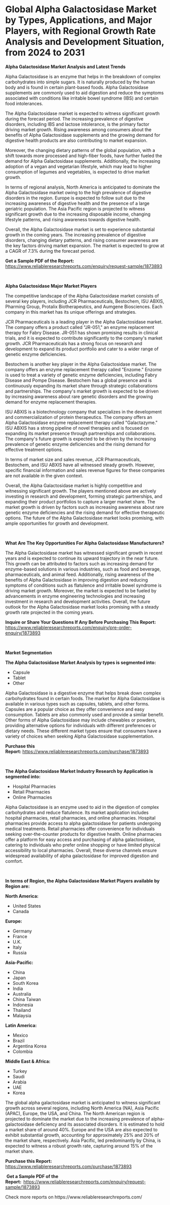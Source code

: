 <p><h1>Global Alpha Galactosidase Market by Types, Applications, and Major Players, with Regional Growth Rate Analysis and Development Situation, from 2024 to 2031</h1></p><p><strong>Alpha Galactosidase Market Analysis and Latest Trends</strong></p>
<p><p>Alpha Galactosidase is an enzyme that helps in the breakdown of complex carbohydrates into simple sugars. It is naturally produced by the human body and is found in certain plant-based foods. Alpha Galactosidase supplements are commonly used to aid digestion and reduce the symptoms associated with conditions like irritable bowel syndrome (IBS) and certain food intolerances.</p><p>The Alpha Galactosidase market is expected to witness significant growth during the forecast period. The increasing prevalence of digestive disorders, including IBS and lactose intolerance, is the primary factor driving market growth. Rising awareness among consumers about the benefits of Alpha Galactosidase supplements and the growing demand for digestive health products are also contributing to market expansion.</p><p>Moreover, the changing dietary patterns of the global population, with a shift towards more processed and high-fiber foods, have further fueled the demand for Alpha Galactosidase supplements. Additionally, the increasing adoption of a vegan and vegetarian lifestyle, which may lead to higher consumption of legumes and vegetables, is expected to drive market growth.</p><p>In terms of regional analysis, North America is anticipated to dominate the Alpha Galactosidase market owing to the high prevalence of digestive disorders in the region. Europe is expected to follow suit due to the increasing awareness of digestive health and the presence of a large geriatric population. The Asia Pacific region is projected to witness significant growth due to the increasing disposable income, changing lifestyle patterns, and rising awareness towards digestive health.</p><p>Overall, the Alpha Galactosidase market is set to experience substantial growth in the coming years. The increasing prevalence of digestive disorders, changing dietary patterns, and rising consumer awareness are the key factors driving market expansion. The market is expected to grow at a CAGR of 7.3% during the forecast period.</p></p>
<p><strong>Get a Sample PDF of the Report:&nbsp;</strong> <a href="https://www.reliableresearchreports.com/enquiry/request-sample/1873893">https://www.reliableresearchreports.com/enquiry/request-sample/1873893</a></p>
<p>&nbsp;</p>
<p><strong>Alpha Galactosidase Major Market Players</strong></p>
<p><p>The competitive landscape of the Alpha Galactosidase market consists of several key players, including JCR Pharmaceuticals, Bestochem, ISU ABXIS, Pharming Group, Protalix Biotherapeutics, and Aumgene Biosciences. Each company in this market has its unique offerings and strategies. </p><p>JCR Pharmaceuticals is a leading player in the Alpha Galactosidase market. The company offers a product called "JR-051," an enzyme replacement therapy for Fabry Disease. JR-051 has shown promising results in clinical trials, and it is expected to contribute significantly to the company's market growth. JCR Pharmaceuticals has a strong focus on research and development to expand its product portfolio and cater to a wider range of genetic enzyme deficiencies.</p><p>Bestochem is another key player in the Alpha Galactosidase market. The company offers an enzyme replacement therapy called "Enzome." Enzome is used to treat a variety of genetic enzyme deficiencies, including Fabry Disease and Pompe Disease. Bestochem has a global presence and is continuously expanding its market share through strategic collaborations and partnerships. The company's market growth is expected to be driven by increasing awareness about rare genetic disorders and the growing demand for enzyme replacement therapies.</p><p>ISU ABXIS is a biotechnology company that specializes in the development and commercialization of protein therapeutics. The company offers an Alpha Galactosidase enzyme replacement therapy called "Galactazyme." ISU ABXIS has a strong pipeline of novel therapies and is focused on expanding its market presence through partnerships and collaborations. The company's future growth is expected to be driven by the increasing prevalence of genetic enzyme deficiencies and the rising demand for effective treatment options.</p><p>In terms of market size and sales revenue, JCR Pharmaceuticals, Bestochem, and ISU ABXIS have all witnessed steady growth. However, specific financial information and sales revenue figures for these companies are not available in the given context.</p><p>Overall, the Alpha Galactosidase market is highly competitive and witnessing significant growth. The players mentioned above are actively investing in research and development, forming strategic partnerships, and expanding their product portfolios to capture a larger market share. The market growth is driven by factors such as increasing awareness about rare genetic enzyme deficiencies and the rising demand for effective therapeutic options. The future of the Alpha Galactosidase market looks promising, with ample opportunities for growth and development.</p></p>
<p>&nbsp;</p>
<p><strong>What Are The Key Opportunities For Alpha Galactosidase Manufacturers?</strong></p>
<p><p>The Alpha Galactosidase market has witnessed significant growth in recent years and is expected to continue its upward trajectory in the near future. This growth can be attributed to factors such as increasing demand for enzyme-based solutions in various industries, such as food and beverage, pharmaceuticals, and animal feed. Additionally, rising awareness of the benefits of Alpha Galactosidase in improving digestion and reducing symptoms of conditions such as flatulence and irritable bowel syndrome is driving market growth. Moreover, the market is expected to be fueled by advancements in enzyme engineering technologies and increasing investment in research and development activities. Overall, the future outlook for the Alpha Galactosidase market looks promising with a steady growth rate projected in the coming years.</p></p>
<p><strong>Inquire or Share Your Questions If Any Before Purchasing This Report:</strong> <a href="https://www.reliableresearchreports.com/enquiry/pre-order-enquiry/1873893">https://www.reliableresearchreports.com/enquiry/pre-order-enquiry/1873893</a></p>
<p>&nbsp;</p>
<p><strong>Market Segmentation</strong></p>
<p><strong>The Alpha Galactosidase Market Analysis by types is segmented into:</strong></p>
<p><ul><li>Capsule</li><li>Tablet</li><li>Other</li></ul></p>
<p><p>Alpha Galactosidase is a digestive enzyme that helps break down complex carbohydrates found in certain foods. The market for Alpha Galactosidase is available in various types such as capsules, tablets, and other forms. Capsules are a popular choice as they offer convenience and easy consumption. Tablets are also commonly used and provide a similar benefit. Other forms of Alpha Galactosidase may include chewables or powders, providing alternative options for individuals with different preferences or dietary needs. These different market types ensure that consumers have a variety of choices when seeking Alpha Galactosidase supplementation.</p></p>
<p><strong>Purchase this Report:&nbsp;</strong><a href="https://www.reliableresearchreports.com/purchase/1873893">https://www.reliableresearchreports.com/purchase/1873893</a></p>
<p>&nbsp;</p>
<p><strong>The Alpha Galactosidase Market Industry Research by Application is segmented into:</strong></p>
<p><ul><li>Hospital Pharmacies</li><li>Retail Pharmacies</li><li>Online Pharmacies</li></ul></p>
<p><p>Alpha Galactosidase is an enzyme used to aid in the digestion of complex carbohydrates and reduce flatulence. Its market application includes hospital pharmacies, retail pharmacies, and online pharmacies. Hospital pharmacies provide access to alpha galactosidase for patients undergoing medical treatments. Retail pharmacies offer convenience for individuals seeking over-the-counter products for digestive health. Online pharmacies offer a platform for easy access and purchasing of alpha galactosidase, catering to individuals who prefer online shopping or have limited physical accessibility to local pharmacies. Overall, these diverse channels ensure widespread availability of alpha galactosidase for improved digestion and comfort.</p></p>
<p>&nbsp;</p>
<p><strong>In terms of Region, the Alpha Galactosidase Market Players available by Region are:</strong></p>
<p>
    <p> <strong> North America: </strong>
        <ul>
            <li>United States</li>
            <li>Canada</li>
        </ul>
        </p> 
    <p> <strong> Europe: </strong>
        <ul>
            <li>Germany</li>
            <li>France</li>
            <li>U.K.</li>
            <li>Italy</li>
            <li>Russia</li>
        </ul>
        </p> 
    <p> <strong> Asia-Pacific: </strong>
        <ul>
            <li>China</li>
            <li>Japan</li>
            <li>South Korea</li>
            <li>India</li>
            <li>Australia</li>
            <li>China Taiwan</li>
            <li>Indonesia</li>
            <li>Thailand</li>
            <li>Malaysia</li>
        </ul>
        </p> 
    <p> <strong> Latin America: </strong>
        <ul>
            <li>Mexico</li>
            <li>Brazil</li>
            <li>Argentina Korea</li>
            <li>Colombia</li>
        </ul>
        </p> 
    <p> <strong> Middle East & Africa: </strong>
        <ul>
            <li>Turkey</li>
            <li>Saudi</li>
            <li>Arabia</li>
            <li>UAE</li>
            <li>Korea</li>
        </ul>
    </p>
    </p>
<p><p>The global alpha galactosidase market is anticipated to witness significant growth across several regions, including North America (NA), Asia Pacific (APAC), Europe, the USA, and China. The North American region is projected to dominate the market due to the increasing prevalence of alpha-galactosidase deficiency and its associated disorders. It is estimated to hold a market share of around 40%. Europe and the USA are also expected to exhibit substantial growth, accounting for approximately 25% and 20% of the market share, respectively. Asia Pacific, led predominantly by China, is expected to witness a robust growth rate, capturing around 15% of the market share.</p></p>
<p><strong>Purchase this Report: </strong><a href="https://www.reliableresearchreports.com/purchase/1873893">https://www.reliableresearchreports.com/purchase/1873893</a></p>
<p>&nbsp;<strong>Get a Sample PDF of the Report:&nbsp;&nbsp;</strong><a href="https://www.reliableresearchreports.com/enquiry/request-sample/1873893">https://www.reliableresearchreports.com/enquiry/request-sample/1873893</a></p>
<p><strong></strong></p>
<p>Check more reports on https://www.reliableresearchreports.com/</p>